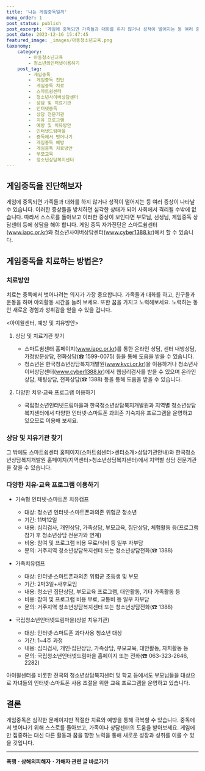 ```yaml
---
title: '나는 게임중독일까'
menu_order: 1
post_status: publish
post_excerpt: '게임에 중독되면 가족들과 대화를 하지 않거나 성적이 떨어지는 등 여러 증상이 나타날 수 있습니다. 이러한 증상들을 방치하면 심각한 상태가 되어 사회에서 격리될 수밖에 없습니다. 따라서 스스로를 돌아보고 이러한 증상이 보인다면 부모님, 선생님, 게임중독 상담센터 등에 상담을 해야 합니다. 게임 중독 자가진단은 스마트쉼센터 www.iapc.or.kr 와 청소년사이버상담센터 www.cyber1388.kr 에서 할 수 있습니다.'
post_date: 2023-12-16 15:47:45
featured_image: _images/아동청소년교육.png
taxonomy:
    category:
        - 아동청소년교육
        - 청소년의인터넷이용하기
    post_tag:
        - 게임중독
        -  게임중독 진단
        -  게임중독 치료
        -  스마트쉼센터
        -  청소년사이버상담센터
        -  상담 및 치료기관
        -  인터넷중독
        -  상담 전문기관
        -  치유 프로그램
        -  예방 및 치유방안
        -  인터넷드림마을
        -  중독에서 벗어나기
        -  게임중독 예방
        -  게임중독 치료방안
        -  부모교육
        -  청소년상담복지센터
---
```



## 게임중독을 진단해보자

게임에 중독되면 가족들과 대화를 하지 않거나 성적이 떨어지는 등 여러 증상이 나타날 수 있습니다. 이러한 증상들을 방치하면 심각한 상태가 되어 사회에서 격리될 수밖에 없습니다. 따라서 스스로를 돌아보고 이러한 증상이 보인다면 부모님, 선생님, 게임중독 상담센터 등에 상담을 해야 합니다. 게임 중독 자가진단은 스마트쉼센터(www.iapc.or.kr)와 청소년사이버상담센터(www.cyber1388.kr)에서 할 수 있습니다.

## 게임중독을 치료하는 방법은?

### 치료방안

치료는 중독에서 벗어나려는 의지가 가장 중요합니다. 가족들과 대화를 하고, 친구들과 운동을 하며 야외활동 시간을 늘려 보세요. 또한 꿈을 가지고 노력해보세요. 노력하는 동안 새로운 경험과 성취감을 얻을 수 있을 겁니다.

<아이윌센터, 예방 및 치유방안>

1. 상담 및 치료기관 찾기
   - 스마트쉼센터 홈페이지(www.iapc.or.kr)를 통한 온라인 상담, 센터 내방상담, 가정방문상담, 전화상담(☎ 1599-0075) 등을 통해 도움을 받을 수 있습니다.
   - 청소년은 한국청소년상담복지개발원(www.kyci.or.kr)을 이용하거나 청소년사이버상담센터(www.cyber1388.kr)에서 웹심리검사를 받을 수 있으며 온라인 상담, 채팅상담, 전화상담(☎ 1388) 등을 통해 도움을 받을 수 있습니다.

2. 다양한 치유·교육 프로그램 이용하기
   - 국립청소년인터넷드림마을과 한국청소년상담복지개발원과 지역별 청소년상담복지센터에서 다양한 인터넷·스마트폰 과의존 기숙치유 프로그램을 운영하고 있으므로 이용해 보세요.

### 상담 및 치유기관 찾기

그 밖에도 스마트쉼센터 홈페이지(스마트쉼센터>센터소개>상담기관안내)와 한국청소년상담복지개발원 홈페이지(지역센터>청소년상담복지센터)에서 지역별 상담 전문기관을 찾을 수 있습니다.

### 다양한 치유·교육 프로그램 이용하기

- 기숙형 인터넷·스마트폰 치유캠프
   - 대상: 청소년 인터넷·스마트폰과의존 위험군 청소년
   - 기간: 11박12일
   - 내용: 심리검사, 개인상담, 가족상담, 부모교육, 집단상담, 체험활동 등(프로그램 참가 후 청소년상담 전문가와 연계)
   - 비용: 참여 및 프로그램 비용 무료/식비 등 일부 자부담
   - 문의: 거주지역 청소년상담복지센터 또는 청소년상담전화(☎ 1388)

- 가족치유캠프
   - 대상: 인터넷·스마트폰과의존 위험군 초등생 및 부모
   - 기간: 2박3일+사후모임
   - 내용: 청소년 집단상담, 부모교육 프로그램, 대안활동, 기타 가족활동 등
   - 비용: 참여 및 프로그램 비용 무료, 교통비 등 일부 자부담
   - 문의: 거주지역 청소년상담복지센터 또는 청소년상담전화(☎ 1388)

- 국립청소년인터넷드림마을(상설 치유기관)
   - 대상: 인터넷‧스마트폰 과다사용 청소년 대상
   - 기간: 1~4주 과정
   - 내용: 심리검사, 개인‧집단상담, 가족상담, 부모교육, 대안활동, 자치활동 등
   - 문의: 국립청소년인터넷드림마을 홈페이지 또는 전화(☎ 063-323-2646, 2282)

아이윌센터를 비롯한 전국의 청소년상담복지센터 및 학교 등에서도 부모님들을 대상으로 자녀들의 인터넷·스마트폰 사용 조절을 위한 교육 프로그램을 운영하고 있습니다.

## 결론

게임중독은 심각한 문제이지만 적절한 치료와 예방을 통해 극복할 수 있습니다. 중독에서 벗어나기 위해 스스로를 돌아보고, 가족이나 상담센터의 도움을 받아보세요. 게임에만 집중하는 대신 다른 활동과 꿈을 향한 노력을 통해 새로운 성장과 성취를 이룰 수 있을 것입니다.
<!-- wp:separator -->
<hr class="wp-block-separator has-alpha-channel-opacity"/>
<!-- /wp:separator -->

<!-- wp:group {"backgroundColor":"base","layout":{"type":"constrained"}} -->
<div class="wp-block-group has-base-background-color has-background"><!-- wp:paragraph {"align":"center","fontSize":"medium"} -->
<p class="has-text-align-center has-large-font-size"><strong>폭행ㆍ상해의피해자ㆍ가해자 관련 글 바로가기</strong></p>
<!-- /wp:paragraph -->


<!-- wp:latest-posts
{"categories":[{"id":30700,"count":19,"description":"","link":"https://uknowlaw.com/category/%ed%8f%ad%ed%96%89%e3%86%8d%ec%83%81%ed%95%b4%ec%9d%98%ed%94%bc%ed%95%b4%ec%9e%90%e3%86%8d%ea%b0%80%ed%95%b4%ec%9e%90/","name":"폭행ㆍ상해의피해자ㆍ가해자","slug":"폭행ㆍ상해의피해자ㆍ가해자","taxonomy":"category","parent":0,"meta":[],"_links":{"self":[{"href":"https://uknowlaw.com/wp-json/wp/v2/categories/30700"}],"collection":[{"href":"https://uknowlaw.com/wp-json/wp/v2/categories"}],"about":[{"href":"https://uknowlaw.com/wp-json/wp/v2/taxonomies/category"}],"wp:post_type":[{"href":"https://uknowlaw.com/wp-json/wp/v2/posts?categories=30700"}],"curies":[{"name":"wp","href":"https://api.w.org/{rel}","templated":true}]}}],"postsToShow":100,"excerptLength":28,"postLayout":"grid","columns":2,"featuredImageAlign":"left","featuredImageSizeSlug":"large","fontSize":"small"} /--></div>
<!-- /wp:group -->